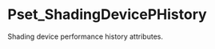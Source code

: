 # Pset_ShadingDevicePHistory

Shading device performance history attributes.
<!-- end of short definition -->

